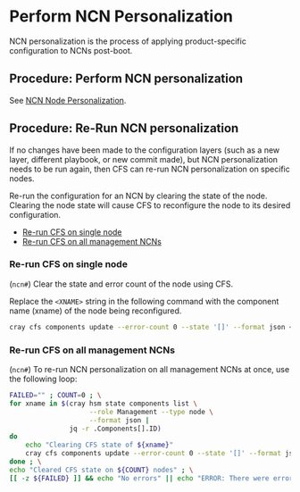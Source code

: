# Perform NCN Personalization

NCN personalization is the process of applying product-specific configuration to NCNs post-boot.

## Procedure: Perform NCN personalization

See [NCN Node Personalization](../configuration_management/NCN_Node_Personalization.md).

## Procedure: Re-Run NCN personalization

If no changes have been made to the configuration layers (such as a new layer,
different playbook, or new commit made), but NCN personalization needs to be
run again, then CFS can re-run NCN personalization on specific nodes.

Re-run the configuration for an NCN by clearing the state of the node. Clearing
the node state will cause CFS to reconfigure the node to its desired configuration.

* [Re-run CFS on single node](#re-run-cfs-on-single-node)
* [Re-run CFS on all management NCNs](#re-run-cfs-on-all-management-ncns)

### Re-run CFS on single node

(`ncn#`) Clear the state and error count of the node using CFS.

Replace the `<XNAME>` string in the following command with the component name (xname) of the node being reconfigured.

```bash
cray cfs components update --error-count 0 --state '[]' --format json <XNAME>
```

### Re-run CFS on all management NCNs

(`ncn#`) To re-run NCN personalization on all management NCNs at once, use the following loop:

```bash
FAILED="" ; COUNT=0 ; \
for xname in $(cray hsm state components list \
                    --role Management --type node \
                    --format json |
               jq -r .Components[].ID)
do
    echo "Clearing CFS state of ${xname}"
    cray cfs components update --error-count 0 --state '[]' --format json "${xname}" && let COUNT+=1 || FAILED+=" ${xname}"
done ; \
echo "Cleared CFS state on ${COUNT} nodes" ; \
[[ -z ${FAILED} ]] && echo "No errors" || echo "ERROR: There were errors clearing the CFS state for the following nodes:${xname}"
```

